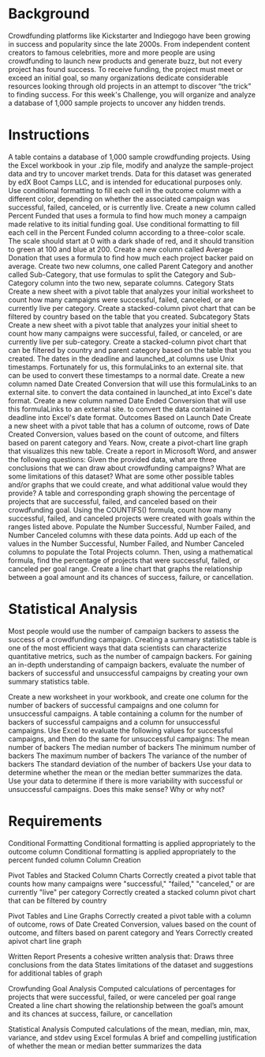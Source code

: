 # Background
Crowdfunding platforms like Kickstarter and Indiegogo have been growing in success and popularity since the late 2000s. From independent content creators to famous celebrities, more and more people are using crowdfunding to launch new products and generate buzz, but not every project has found success.
To receive funding, the project must meet or exceed an initial goal, so many organizations dedicate considerable resources looking through old projects in an attempt to discover “the trick” to finding success. For this week's Challenge, you will organize and analyze a database of 1,000 sample projects to uncover any hidden trends.

# Instructions
A table contains a database of 1,000 sample crowdfunding projects. Using the Excel workbook in your .zip file, modify and analyze the sample-project data and try to uncover market trends. Data for this dataset was generated by edX Boot Camps LLC, and is intended for educational purposes only.
Use conditional formatting to fill each cell in the outcome column with a different color, depending on whether the associated campaign was successful, failed, canceled, or is currently live.
Create a new column called Percent Funded that uses a formula to find how much money a campaign made relative to its initial funding goal.
Use conditional formatting to fill each cell in the Percent Funded column according to a three-color scale. The scale should start at 0 with a dark shade of red, and it should transition to green at 100 and blue at 200.
Create a new column called Average Donation that uses a formula to find how much each project backer paid on average.
Create two new columns, one called Parent Category and another called Sub-Category, that use formulas to split the Category and Sub-Category column into the two new, separate columns.
Category Stats
Create a new sheet with a pivot table that analyzes your initial worksheet to count how many campaigns were successful, failed, canceled, or are currently live per category.
Create a stacked-column pivot chart that can be filtered by country based on the table that you created.
Subcategory Stats
Create a new sheet with a pivot table that analyzes your initial sheet to count how many campaigns were successful, failed, or canceled, or are currently live per sub-category.
Create a stacked-column pivot chart that can be filtered by country and parent category based on the table that you created.
The dates in the deadline and launched_at columns use Unix timestamps. Fortunately for us, this formulaLinks to an external site. that can be used to convert these timestamps to a normal date.
Create a new column named Date Created Conversion that will use this formulaLinks to an external site. to convert the data contained in launched_at into Excel's date format.
Create a new column named Date Ended Conversion that will use this formulaLinks to an external site. to convert the data contained in deadline into Excel's date format.
Outcomes Based on Launch Date
Create a new sheet with a pivot table that has a column of outcome, rows of Date Created Conversion, values based on the count of outcome, and filters based on parent category and Years.
Now, create a pivot-chart line graph that visualizes this new table.
Create a report in Microsoft Word, and answer the following questions:
Given the provided data, what are three conclusions that we can draw about crowdfunding campaigns?
What are some limitations of this dataset?
What are some other possible tables and/or graphs that we could create, and what additional value would they provide?
A table and corresponding graph showing the percentage of projects that are successful, failed, and canceled based on their crowdfunding goal.
Using the COUNTIFS() formula, count how many successful, failed, and canceled projects were created with goals within the ranges listed above. Populate the Number Successful, Number Failed, and Number Canceled columns with these data points.
Add up each of the values in the Number Successful, Number Failed, and Number Canceled columns to populate the Total Projects column. Then, using a mathematical formula, find the percentage of projects that were successful, failed, or canceled per goal range.
Create a line chart that graphs the relationship between a goal amount and its chances of success, failure, or cancellation.

# Statistical Analysis
Most people would use the number of campaign backers to assess the success of a crowdfunding campaign. Creating a summary statistics table is one of the most efficient ways that data scientists can characterize quantitative metrics, such as the number of campaign backers.
For gaining an in-depth understanding of campaign backers, evaluate the number of backers of successful and unsuccessful campaigns by creating your own summary statistics table.

Create a new worksheet in your workbook, and create one column for the number of backers of successful campaigns and one column for unsuccessful campaigns.
A table containing a column for the number of backers of successful campaigns and a column for unsuccessful campaigns.
Use Excel to evaluate the following values for successful campaigns, and then do the same for unsuccessful campaigns:
The mean number of backers
The median number of backers
The minimum number of backers
The maximum number of backers
The variance of the number of backers
The standard deviation of the number of backers
Use your data to determine whether the mean or the median better summarizes the data.
Use your data to determine if there is more variability with successful or unsuccessful campaigns. Does this make sense? Why or why not?

# Requirements
Conditional Formatting
Conditional formatting is applied appropriately to the outcome column 
Conditional formatting is applied appropriately to the percent funded column 
Column Creation 

Pivot Tables and Stacked Column Charts
Correctly created a pivot table that counts how many campaigns were "successful," "failed," "canceled," or are currently "live" per category
Correctly created a stacked column pivot chart that can be filtered by country

Pivot Tables and Line Graphs 
Correctly created a pivot table with a column of outcome, rows of Date Created Conversion, values based on the count of outcome, and filters based on parent category and Years 
Correctly created apivot chart line graph

Written Report
Presents a cohesive written analysis that:
Draws three conclusions from the data 
States limitations of the dataset and suggestions for additional tables of graph

Crowfunding Goal Analysis
Computed calculations of percentages for projects that were successful, failed, or were canceled per goal range
Created a line chart showing the relationship between the goal’s amount and its chances at success, failure, or cancellation 

Statistical Analysis 
Computed calculations of the mean, median, min, max, variance, and stdev using Excel formulas 
A brief and compelling justification of whether the mean or median better summarizes the data 

